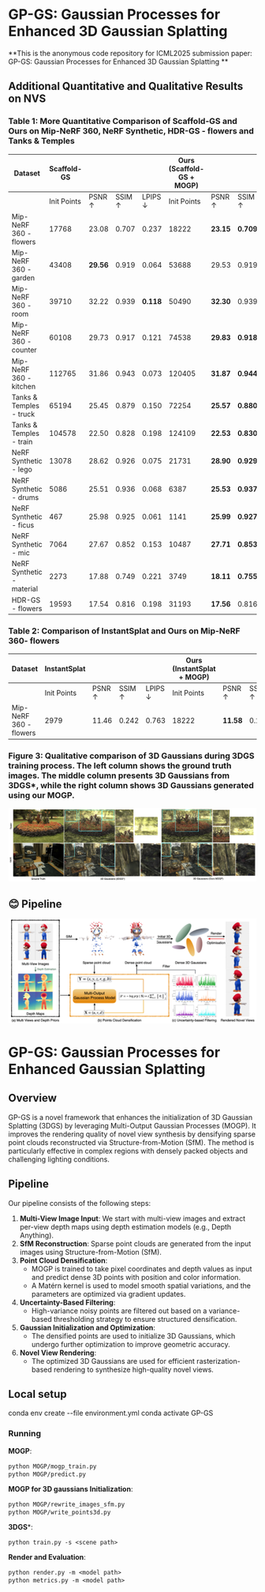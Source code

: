 # GP-GS: Gaussian Processes for Enhanced 3D Gaussian Splatting
**This is the anonymous code repository for ICML2025 submission paper: GP-GS: Gaussian Processes for Enhanced 3D Gaussian Splatting **
## Additional Quantitative and Qualitative Results on NVS
### Table 1: More Quantitative Comparison of Scaffold-GS and Ours on Mip-NeRF 360, NeRF Synthetic, HDR-GS - flowers and Tanks & Temples
| Dataset                    | Scaffold-GS             |        |        |        | Ours (Scaffold-GS + MOGP) |        |        |        |
|----------------------------|--------------------------|--------|--------|--------|----------------------------|--------|--------|--------|
|                            | Init Points              | PSNR ↑ | SSIM ↑ | LPIPS ↓ | Init Points                | PSNR ↑ | SSIM ↑ | LPIPS ↓ |
| Mip-NeRF 360 - flowers     | 17768                    | 23.08  | 0.707  | 0.237   | 18222                     | **23.15** | **0.709** | **0.236** |
| Mip-NeRF 360 - garden      | 43408                    | **29.56** | 0.919  | 0.064   | 53688                     | 29.53   | 0.919   | 0.064   |
| Mip-NeRF 360 - room        | 39710                    | 32.22  | 0.939  | **0.118** | 50490                   | **32.30** | 0.939   | 0.120   |
| Mip-NeRF 360 - counter     | 60108                    | 29.73  | 0.917  | 0.121   | 74538                     | **29.83** | **0.918** | **0.119** |
| Mip-NeRF 360 - kitchen     | 112765                   | 31.86  | 0.943  | 0.073   | 120405                    | **31.87** | **0.944** | **0.073** |
| Tanks & Temples - truck    | 65194                    | 25.45  | 0.879  | 0.150   | 72254                     | **25.57** | **0.880** | 0.150   |
| Tanks & Temples - train    | 104578                   | 22.50  | 0.828  | 0.198   | 124109                    | **22.53** | **0.830** | **0.196** |
| NeRF Synthetic - lego      | 13078                    | 28.62  | 0.926  | 0.075   | 21731                     | **28.90** | **0.929** | **0.074** |
| NeRF Synthetic - drums     | 5086                     | 25.51  | 0.936  | 0.068   | 6387                      | **25.53** | **0.937** | 0.068   |
| NeRF Synthetic - ficus     | 467                      | 25.98  | 0.925  | 0.061   | 1141                      | **25.99** | **0.927** | **0.060** |
| NeRF Synthetic - mic       | 7064                     | 27.67  | 0.852  | 0.153   | 10487                     | **27.71** | **0.853** | **0.152** |
| NeRF Synthetic - material  | 2273                     | 17.88  | 0.749  | 0.221   | 3749                      | **18.11** | **0.755** | **0.219** |
| HDR-GS - flowers           | 19593                    | 17.54  | 0.816  | 0.198   | 31193                     | **17.56** | 0.816   | **0.197** |
### Table 2: Comparison of InstantSplat and Ours on Mip-NeRF 360- flowers
| Dataset                |  InstantSplat |            |        |        |         Ours (InstantSplat + MOGP) |     |        |        |        
|------------------------|----------------|--------|--------|--------|------------------------|--------|--------|--------|
|                        | Init Points    | PSNR ↑ | SSIM ↑ | LPIPS ↓ | Init Points            | PSNR ↑ | SSIM ↑ | LPIPS ↓ |
| Mip-NeRF 360 - flowers | 2979           | 11.46  | 0.242  | 0.763   | 18222                 | **11.58** | 0.242   | **0.751** |

### Figure 3: Qualitative comparison of 3D Gaussians during 3DGS training process. The left column shows the ground truth images. The middle column presents 3D Gaussians from 3DGS*, while the right column shows 3D Gaussians generated using our MOGP.
![teaser](assets/difference.jpg)

## 😊️ Pipeline

![teaser](assets/overview.png)

# GP-GS: Gaussian Processes for Enhanced Gaussian Splatting

## Overview
GP-GS is a novel framework that enhances the initialization of 3D Gaussian Splatting (3DGS) by leveraging Multi-Output Gaussian Processes (MOGP). It improves the rendering quality of novel view synthesis by densifying sparse point clouds reconstructed via Structure-from-Motion (SfM). The method is particularly effective in complex regions with densely packed objects and challenging lighting conditions.

## Pipeline
Our pipeline consists of the following steps:

1. **Multi-View Image Input**: We start with multi-view images and extract per-view depth maps using depth estimation models (e.g., Depth Anything).
2. **SfM Reconstruction**: Sparse point clouds are generated from the input images using Structure-from-Motion (SfM).
3. **Point Cloud Densification**: 
   - MOGP is trained to take pixel coordinates and depth values as input and predict dense 3D points with position and color information.
   - A Matérn kernel is used to model smooth spatial variations, and the parameters are optimized via gradient updates.
4. **Uncertainty-Based Filtering**:
   - High-variance noisy points are filtered out based on a variance-based thresholding strategy to ensure structured densification.
5. **Gaussian Initialization and Optimization**:
   - The densified points are used to initialize 3D Gaussians, which undergo further optimization to improve geometric accuracy.
6. **Novel View Rendering**:
   - The optimized 3D Gaussians are used for efficient rasterization-based rendering to synthesize high-quality novel views.
## Local setup
conda env create --file environment.yml
conda activate GP-GS
### Running
**MOGP**:
```shell
python MOGP/mogp_train.py
python MOGP/predict.py
```
**MOGP for 3D gaussians Initialization**:
```shell
python MOGP/rewrite_images_sfm.py
python MOGP/write_points3d.py
```
**3DGS***:
```shell
python train.py -s <scene path>
```
**Render and Evaluation**:
```shell
python render.py -m <model path>
python metrics.py -m <model path>
```


```
